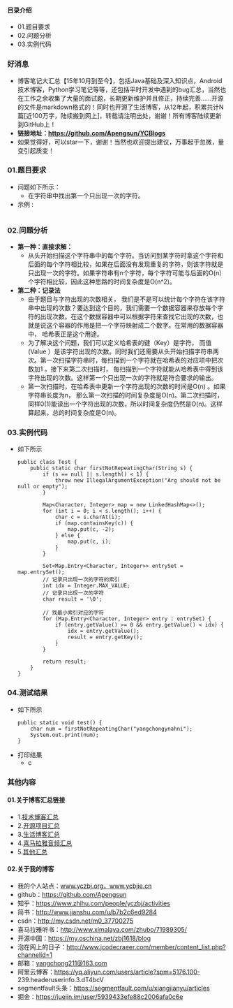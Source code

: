 #### 目录介绍
- 01.题目要求
- 02.问题分析
- 03.实例代码



### 好消息
- 博客笔记大汇总【15年10月到至今】，包括Java基础及深入知识点，Android技术博客，Python学习笔记等等，还包括平时开发中遇到的bug汇总，当然也在工作之余收集了大量的面试题，长期更新维护并且修正，持续完善……开源的文件是markdown格式的！同时也开源了生活博客，从12年起，积累共计N篇[近100万字，陆续搬到网上]，转载请注明出处，谢谢！所有博客陆续更新到GitHub上！
- **链接地址：https://github.com/Apengsun/YCBlogs**
- 如果觉得好，可以star一下，谢谢！当然也欢迎提出建议，万事起于忽微，量变引起质变！






### 01.题目要求
- 问题如下所示：
    - 在字符串中找出第一个只出现一次的字符。
- 示例 :
    ```

    ```




### 02.问题分析
- **第一种：直接求解：**
    - 从头开始扫描这个字符串中的每个字符。当访问到某字符时拿这个字符和后面的每个字符相比较，如果在后面没有发现重复的字符，则该字符就是只出现一次的字符。如果字符串有n个字符，每个字符可能与后面的O(n）个字符相比较，因此这种思路的时间复杂度是O(n^2)。
- **第二种：记录法**
    - 由于题目与字符出现的次数相关， 我们是不是可以统计每个字符在该字符串中出现的次数？要达到这个目的，我们需要一个数据容器来存放每个字符的出现次数。在这个数据容器中可以根据字符来查找它出现的次数，也就是说这个容器的作用是把一个字符映射成二个数字。在常用的数据容器中， 哈希表正是这个用途。 
    - 为了解决这个问题，我们可以定义哈希表的键（Key）是字符， 而值(Value ）是该字符出现的次数。同时我们还需要从头开始扫描字符串两次。第一次扫描字符串时，每扫描到一个字符就在哈希表的对应项中把次数加1 。接下来第二次扫描时， 每扫描到一个字符就能从哈希表中得到该字符出现的次数。这样第一个只出现一次的字符就是符合要求的输出。 
    - 第一次扫描时，在哈希表中更新一个字符出现的次数的时间是O(n) 。如果字符串长度为n， 那么第一次扫描的时间复杂度是O(n)。第二次扫描时，同样0(1)能读出一个字符出现的次数，所以时间复杂度仍然是O(n)。这样算起来，总的时间复杂度是O(n)。




### 03.实例代码
- 如下所示
    ```
    public class Test {
        public static char firstNotRepeatingChar(String s) {
            if (s == null || s.length() < 1) {
                throw new IllegalArgumentException("Arg should not be null or empty");
            }
    
            Map<Character, Integer> map = new LinkedHashMap<>();
            for (int i = 0; i < s.length(); i++) {
                char c = s.charAt(i);
                if (map.containsKey(c)) {
                    map.put(c, -2);
                } else {
                    map.put(c, i);
                }
            }
    
            Set<Map.Entry<Character, Integer>> entrySet = map.entrySet();
            // 记录只出现一次的字符的索引
            int idx = Integer.MAX_VALUE;
            // 记录只出现一次的字符
            char result = '\0';
    
            // 找最小索引对应的字符
            for (Map.Entry<Character, Integer> entry : entrySet) {
                if (entry.getValue() >= 0 && entry.getValue() < idx) {
                    idx = entry.getValue();
                    result = entry.getKey();
                }
            }
    
            return result;
        }
    }
    ```


### 04.测试结果
- 如下所示
    ```
    public static void test() {
    	char num = firstNotRepeatingChar("yangchongynahni");
    	System.out.print(num);
    }
    ```
- 打印结果
    - c




### 其他内容
#### 01.关于博客汇总链接
- 1.[技术博客汇总](https://www.jianshu.com/p/614cb839182c)
- 2.[开源项目汇总](https://blog.csdn.net/m0_37700275/article/details/80863574)
- 3.[生活博客汇总](https://blog.csdn.net/m0_37700275/article/details/79832978)
- 4.[喜马拉雅音频汇总](https://www.jianshu.com/p/f665de16d1eb)
- 5.[其他汇总](https://www.jianshu.com/p/53017c3fc75d)



#### 02.关于我的博客
- 我的个人站点：www.yczbj.org，www.ycbjie.cn
- github：https://github.com/Apengsun
- 知乎：https://www.zhihu.com/people/yczbj/activities
- 简书：http://www.jianshu.com/u/b7b2c6ed9284
- csdn：http://my.csdn.net/m0_37700275
- 喜马拉雅听书：http://www.ximalaya.com/zhubo/71989305/
- 开源中国：https://my.oschina.net/zbj1618/blog
- 泡在网上的日子：http://www.jcodecraeer.com/member/content_list.php?channelid=1
- 邮箱：yangchong211@163.com
- 阿里云博客：https://yq.aliyun.com/users/article?spm=5176.100- 239.headeruserinfo.3.dT4bcV
- segmentfault头条：https://segmentfault.com/u/xiangjianyu/articles
- 掘金：https://juejin.im/user/5939433efe88c2006afa0c6e










